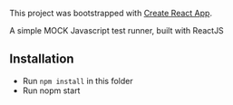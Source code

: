 This project was bootstrapped with [Create React App](https://github.com/facebook/create-react-app).

A simple MOCK Javascript test runner, built with ReactJS

## Installation
- Run `npm install` in this folder
- Run nopm start

